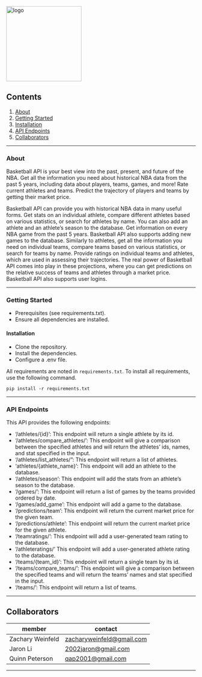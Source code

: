 <img src="https://i.imgur.com/tVi1act.png" alt="logo" height="200"/>

## Contents
1. [About](#about)
2. [Getting Started](#gettingstarted)
3. [Installation](#installation)
4. [API Endpoints](#endpoints)
5. [Collaborators](#collaborators)
* * *

### About <a name="about"></a>
Basketball API is your best view into the past, present, and future of the NBA. Get all the information you need about historical NBA data from the past 5 years, including data about players, teams, games, and more! Rate current athletes and teams. Predict the trajectory of players and teams by getting their market price.

Basketball API can provide you with historical NBA data in many useful forms. Get stats on an individual athlete, compare different athletes based on various statistics, or search for athletes by name. You can also add an athlete and an athlete’s season to the database. Get information on every NBA game from the past 5 years. Basketball API also supports adding new games to the database. Similarly to athletes, get all the information you need on individual teams, compare teams based on various statistics, or search for teams by name. Provide ratings on individual teams and athletes, which are used in assessing their trajectories. The real power of Basketball API comes into play in these projections, where you can get predictions on the relative success of teams and athletes through a market price. Basketball API also supports user logins.

* * *

### Getting Started <a name="gettingstarted"></a>
- Prerequisites (see requirements.txt).
- Ensure all dependencies are installed.
#### Installation <a name="installation"></a>
- Clone the repository.
- Install the dependencies.
- Configure a .env file.

All requirements are noted in `requirements.txt`. To install all requirements, use the following command.   
```
pip install -r requirements.txt
```
* * *

### API Endpoints <a name="endpoints"></a>

This API provides the following endpoints:
- ‘/athletes/{id}’: This endpoint will return a single athlete by its id.
- ‘/athletes/compare_athletes/’: This endpoint will give a comparison between the specified athletes and will return the athletes’ ids, names, and stat specified in the input.
- ‘/athletes/list_athletes/”: This endpoint will return a list of athletes.
- ‘athletes/{athlete_name}’: This endpoint will add an athlete to the database.
- ‘/athletes/season’: This endpoint will add the stats from an athlete’s season to the database.
- ‘/games/’: This endpoint will return a list of games by the teams provided ordered by date.
- ‘/games/add_game’: This endpoint will add a game to the database.
- ‘/predictions/team’: This endpoint will return the current market price for the given team.
- ‘/predictions/athlete’: This endpoint will return the current market price for the given athlete.
- ‘/teamratings/’: This endpoint will add a user-generated team rating to the database.
- ‘/athleteratings/’ This endpoint will add a user-generated athlete rating to the database.
- ‘/teams/{team_id}’: This endpoint will return a single team by its id.
- ‘/teams/compare_teams/’: This endpoint will give a comparison between the specified teams and will return the teams’ names and stat specified in the input.
- ‘/teams/’: This endpoint will return a list of teams.


* * *

## Collaborators <a name="collaborators"></a>

|member|contact|
|------|---|
|Zachary Weinfeld|zacharyweinfeld@gmail.com|
|Jaron Li|2002jaron@gmail.com|
|Quinn Peterson|qap2001@gmail.com|

* * *
